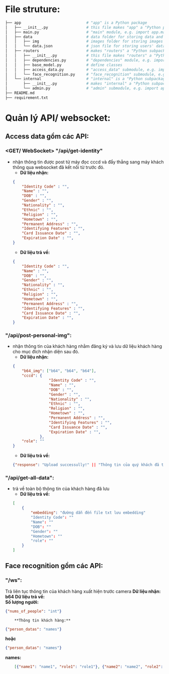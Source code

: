 # File struture:
```bash
├── app                             # "app" is a Python package
│   ├── __init__.py                 # this file makes "app" a "Python package"
│   ├── main.py                     # "main" module, e.g. import app.main
│   ├── data                        # data folder for storing data and images
│   │   ├── img                     # images folder for storing images
│   │   └── data.json               # json file for storing users' data
│   ├── routers                     # makes "routers" a "Python subpackage"
│   │   ├── __init__.py             # this file makes "routers" a "Python package"
│   │   ├── dependencies.py         # "dependencies" module, e.g. import app.dependencies
│   │   ├── base_model.py           # define classes
│   │   ├── access_data.py          # "access_data" submodule, e.g. import app.routers.items
│   │   └── face_recognition.py     # "face_recognition" submodule, e.g. import app.routers.users
│   └── internal                    # "internal" is a "Python subpackage"
│       ├── __init__.py             # makes "internal" a "Python subpackage"
│       └── admin.py                # "admin" submodule, e.g. import app.internal.admin
├── README.md                       
├── requirement.txt                           
```
# Quản lý API/ websocket:
## Access data gồm các API:
### <GET/ WebSocket> "/api/get-identity" 
- nhận thông tin được post từ máy đọc cccd và đẩy thẳng sang máy khách thông qua websocket đã kết nối từ trước đó.
    - **Dữ liệu nhận:** 
    ```json
    {
        "Identity Code" : "",
        "Name" : "",
        "DOB" : "",
        "Gender" : "",
        "Nationality" : "",
        "Ethnic" : "",
        "Religion" : "",
        "Hometown" : "",
        "Permanent Address" : "",
        "Identifying Features" : "",
        "Card Issuance Date" : "",
        "Expiration Date" : "",
    }
    ```
    - **Dữ liệu trả về:**
    ```json 
    {
        "Identity Code" : "",
        "Name" : "",
        "DOB" : "",
        "Gender" : "",
        "Nationality" : "",
        "Ethnic" : "",
        "Religion" : "",
        "Hometown" : "",
        "Permanent Address" : "",
        "Identifying Features" : "",
        "Card Issuance Date" : "",
        "Expiration Date" : "",
    }
    ```

### <POST> "/api/post-personal-img": 
- nhận thông tin của khách hàng nhằm đăng ký và lưu dữ liệu khách hàng cho mục đích nhận diện sau đó.
    - **Dữ liệu nhận:**
    ```json 
    {
        "b64_img": ["b64", "b64", "b64"],
        "cccd": {
                    "Identity Code" : "",
                    "Name" : "",
                    "DOB" : "",
                    "Gender" : "",
                    "Nationality" : "",
                    "Ethnic" : "",
                    "Religion" : "",
                    "Hometown" : "",
                    "Permanent Address" : "",
                    "Identifying Features" : "",
                    "Card Issuance Date" : "",
                    "Expiration Date" : "",
                },
        "role": ""
    }
    ```
    - **Dữ liệu trả về:** 
    ```json 
    {"response": "Upload successully!" || "Thông tin của quý khách đã tồn tại" || err}
    ```

### <GET> "/api/get-all-data": 
- trả về toàn bộ thông tin của khách hàng đã lưu
    - **Dữ liệu trả về:**   
    ```json
    [
        {
            "embedding": "đường dẫn đến file txt lưu embedding"
            "Identity Code": ""
            "Name": ""
            "DOB": ""
            "Gender": ""
            "Hometown": ""
            "role": ""
        }
    ]
    ```

## Face recognition gồm các API:
### <WebSocket> "/ws": 
Trả liên tục thông tin của khách hàng xuất hiện trước camera
**Dữ liệu nhận: b64** 
**Dữ liệu trả về:**  
    **Số lượng người:** 
```json
{"nums_of_people": "int"}
```
        **Thông tin khách hàng:** 
```json
{"person_datas": "names"}
```
**hoặc**
```json
{"person_datas": "names"}
``` 
**names:**
```json 
    [{"name1": "name1", "role1": "role1"}, {"name2": "name2", "role2": "role2"}, ...]
```